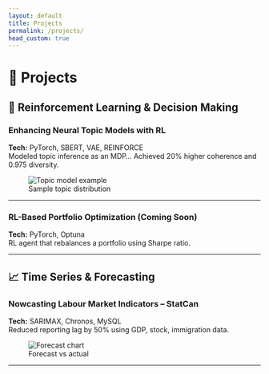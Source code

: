 ```yaml
---
layout: default
title: Projects
permalink: /projects/
head_custom: true
---
```


# 🚀 Projects

## 🧠 Reinforcement Learning & Decision Making

### Enhancing Neural Topic Models with RL
**Tech:** PyTorch, SBERT, VAE, REINFORCE  
Modeled topic inference as an MDP… Achieved 20% higher coherence and 0.975 diversity.

<figure>
  <img src="assets/images/rl-topic.png" alt="Topic model example" />
  <figcaption>Sample topic distribution</figcaption>
</figure>

---

### RL-Based Portfolio Optimization (Coming Soon)
**Tech:** PyTorch, Optuna  
RL agent that rebalances a portfolio using Sharpe ratio.

---

## 📈 Time Series & Forecasting

### Nowcasting Labour Market Indicators – StatCan
**Tech:** SARIMAX, Chronos, MySQL  
Reduced reporting lag by 50% using GDP, stock, immigration data.

<figure>
  <img src="assets/images/labour-forecast.png" alt="Forecast chart" />
  <figcaption>Forecast vs actual</figcaption>
</figure>

---

<!-- Add more projects here… -->
